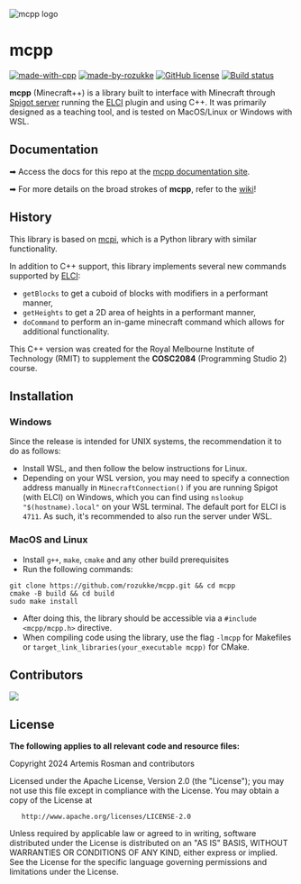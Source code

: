 ![mcpp logo](https://raw.githubusercontent.com/rozukke/mcpp/main/resources/mcpplogosmall.png)


# mcpp
[![made-with-cpp](https://img.shields.io/badge/Made%20with-C++_17-1f425f.svg)](https://cplusplus.com/) [![made-by-rozukke](https://img.shields.io/badge/Creator-rozukke-f497af.svg)](https://github.com/rozukke) 
[![GitHub license](https://img.shields.io/github/license/rozukke/mcpp.svg)](https://github.com/rozukke/mcpp/blob/main/LICENSE)
[![Build status](https://github.com/rozukke/mcpp/actions/workflows/ci.yml/badge.svg?branch=main&event=push)](https://github.com/rozukke/mcpp/actions/workflows/ci.yml)

**mcpp** (Minecraft++) is a library built to interface with Minecraft through [Spigot server](https://www.spigotmc.org/) 
running the [ELCI](https://github.com/rozukke/ELCI) plugin and using C++. It was primarily designed as a teaching tool, and is tested on MacOS/Linux or Windows with WSL.

## Documentation
➡ Access the docs for this repo at the [mcpp documentation site](https://rozukke.github.io/mcpp/).

➡ For more details on the broad strokes of **mcpp**, refer to the [wiki](https://github.com/rozukke/mcpp/wiki/Index)!

## History
This library is based on [mcpi](https://github.com/martinohanlon/mcpi), which is a Python library with similar functionality. 

In addition to C++ support, this library implements several new commands supported by [ELCI](https://github.com/rozukke/ELCI):
- `getBlocks` to get a cuboid of blocks with modifiers in a performant manner,
- `getHeights` to get a 2D area of heights in a performant manner,
- `doCommand` to perform an in-game minecraft command which allows for additional functionality.

This C++ version was created for the Royal Melbourne Institute of Technology (RMIT) to supplement the **COSC2084** 
(Programming Studio 2) course.

## Installation
### Windows
Since the release is intended for UNIX systems, the recommendation it to do as follows:
- Install WSL, and then follow the below instructions for Linux.
- Depending on your WSL version, you may need to specify a connection address manually in `MinecraftConnection()` if you are running Spigot (with ELCI) on Windows, which you can find using `nslookup "$(hostname).local"` on your WSL terminal. The default port for ELCI is `4711`. As such, it's recommended to also run the server under WSL.

### MacOS and Linux
- Install `g++`, `make`, `cmake` and any other build prerequisites
- Run the following commands:
```shell
git clone https://github.com/rozukke/mcpp.git && cd mcpp
cmake -B build && cd build
sudo make install
```
- After doing this, the library should be accessible via a `#include <mcpp/mcpp.h>` directive. 
- When compiling code using the library, use the flag `-lmcpp` for Makefiles or `target_link_libraries(your_executable mcpp)` for CMake.

## Contributors

<a href="https://github.com/rozukke/mcpp/graphs/contributors">
  <img src="https://contrib.rocks/image?repo=rozukke/mcpp" />
</a>

## License
**The following applies to all relevant code and resource files:**

Copyright 2024 Artemis Rosman and contributors

   Licensed under the Apache License, Version 2.0 (the "License");
   you may not use this file except in compliance with the License.
   You may obtain a copy of the License at

       http://www.apache.org/licenses/LICENSE-2.0

   Unless required by applicable law or agreed to in writing, software
   distributed under the License is distributed on an "AS IS" BASIS,
   WITHOUT WARRANTIES OR CONDITIONS OF ANY KIND, either express or implied.
   See the License for the specific language governing permissions and
   limitations under the License.


